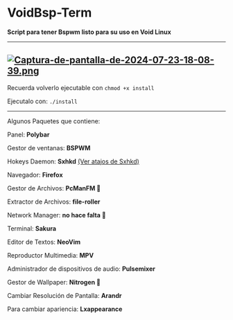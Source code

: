 # VoidBsp-Term

**Script para tener Bspwm listo para su uso en Void Linux**

---
[![Captura-de-pantalla-de-2024-07-23-18-08-39.png](https://i.postimg.cc/KcrbPf1N/Captura-de-pantalla-de-2024-07-23-18-08-39.png)](https://postimg.cc/vDBCMWLg)
---

Recuerda volverlo ejecutable con `chmod +x install`

Ejecutalo con: `./install`


---

Algunos Paquetes que contiene:

Panel: **Polybar**

Gestor de ventanas: **BSPWM** 

Hokeys Daemon: **Sxhkd** [(Ver atajos de Sxhkd)](.config/sxhkd/sxhkdrc)

Navegador: **Firefox**

Gestor de Archivos: **PcManFM 🌚**

Extractor de Archivos: **file-roller**

Network Manager: **no hace falta 🌚**

Terminal: **Sakura**

Editor de Textos: **NeoVim**

Reproductor Multimedia: **MPV**

Administrador de dispositivos de audio: **Pulsemixer**

Gestor de Wallpaper: **Nitrogen 🌚**

Cambiar Resolución de Pantalla: **Arandr**

Para cambiar apariencia: **Lxappearance**
